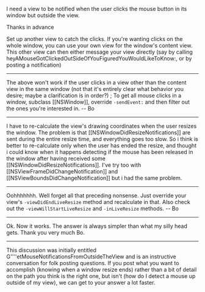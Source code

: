  

I need a view to be notified when the user clicks the mouse button in its window but outside the view.

Thanks in advance

Set up another view to catch the clicks.  If you're wanting clicks on the whole window, you can use your own view for the window's content view.  This other view can then either message your view directly (say by calling heyAMouseGotClickedOutSideOfYouFiguredYouWouldLikeToKnow:, or by posting a notification)

----

The above won't work if the user clicks in a view other than the content view in the same window (not that it's entirely clear what behavior you desire; maybe a clarification is in order?) ; To get all mouse clicks in a window, subclass [[NSWindow]], override <code>-sendEvent:</code> and then filter out the ones you're interested in.  -- Bo

----

I have to re-calculate the view's drawing coordinates when the user resizes the window. The problem is that [[NSWindowDidResizeNotifications]] are sent during the entire resize time, and everything goes too slow. So i think is better to re-calculate only when the user has ended the resize, and thought i could know when it happens detecting if the mouse has been released in the window after having received some [[NSWindowDidResizeNotifications]]. I've try too with [[NSViewFrameDidChangeNotification]] and [[NSViewBoundsDidChangeNotification]] but i had the same problem.

----

Oohhhhhhh.  Well forget all that preceding nonsense.  Just override your view's <code>-viewDidEndLiveResize</code> method and recalculate in that.  Also check out the <code>-viewWillStartLiveResize</code> and <code>-inLiveResize</code> methods.  -- Bo

----

Ok. Now it works. The answer is always simpler than what my silly head gets. Thank you very much Bo.

----

This discussion was initially entitled G''''etMouseNotificationsFromOutsideTheView
and is an instructive conversation for folk posting questions.  If you post what you want to accomplish (knowing when a window resize ends) rather than a bit of detail on the path you think is the right one, but isn't (how do I detect a mouse up outside of my view), we can get to your answer a lot faster.